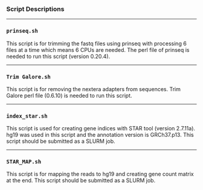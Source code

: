 ### Script Descriptions

---

### `prinseq.sh`

This script is for trimming the fastq files using prinseq with processing 6 files at a time which means 6 CPUs are needed. The perl file of prinseq is needed to run this script (version 0.20.4).

---

### `Trim Galore.sh`

This script is for removing the nextera adapters from sequences. Trim Galore perl file (0.6.10) is needed to run this script.

---

### `index_star.sh`

This script is used for creating gene indices with STAR tool (version 2.7.11a). hg19 was used in this script and the annotation version is GRCh37.p13. This script should be submitted as a SLURM job.

---

### `STAR_MAP.sh`

This script is for mapping the reads to hg19 and creating gene count matrix at the end. This script should be submitted as a SLURM job.
